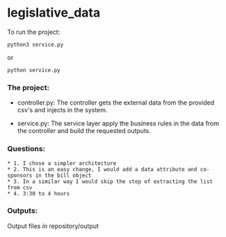 # legislative_data

To run the project:
```
python3 service.py
```
or 
```
python service.py
```

### The project:

* controller.py:
    The controller gets the external data from the provided csv's and injects in the system.

* service.py:
    The service layer apply the business rules in the data from the controller and build the requested outputs.


### Questions:

    * 1. I chose a simpler architecture
    * 2. This is an easy change, I would add a data attribute and co-sponsors in the bill object
    * 3. In a similar way I would skip the step of extracting the list from csv
    * 4. 3:30 to 4 hours

### Outputs:

Output files in repository/output